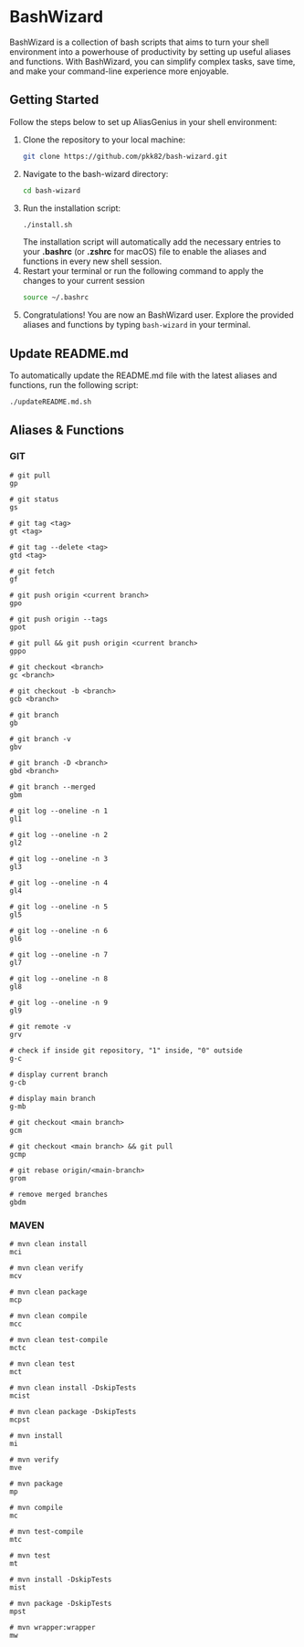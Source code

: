 # BashWizard

BashWizard is a collection of bash scripts that aims to turn your shell environment into a powerhouse of productivity by setting up useful aliases and functions. 
With BashWizard, you can simplify complex tasks, save time, and make your command-line experience more enjoyable.


## Getting Started
Follow the steps below to set up AliasGenius in your shell environment:

1. Clone the repository to your local machine:
    ```bash 
    git clone https://github.com/pkk82/bash-wizard.git
    ```
2. Navigate to the bash-wizard directory:
    ```bash
    cd bash-wizard
    ```
3. Run the installation script:
    ```bash
    ./install.sh
    ```
    The installation script will automatically add the necessary entries to your **.bashrc** (or **.zshrc** for macOS) file to enable the aliases and functions in every new shell session.
4. Restart your terminal or run the following command to apply the changes to your current session
    ```bash
    source ~/.bashrc
    ```
5. Congratulations! You are now an BashWizard user. Explore the provided aliases and functions by typing `bash-wizard` in your terminal.

## Update README.md

To automatically update the README.md file with the latest aliases and functions, run the following script:

```bash
./updateREADME.md.sh
```

## Aliases & Functions

### GIT
    # git pull
    gp

    # git status
    gs

    # git tag <tag>
    gt <tag>

    # git tag --delete <tag>
    gtd <tag>

    # git fetch
    gf

    # git push origin <current branch>
    gpo

    # git push origin --tags
    gpot

    # git pull && git push origin <current branch>
    gppo

    # git checkout <branch>
    gc <branch>

    # git checkout -b <branch>
    gcb <branch>

    # git branch
    gb

    # git branch -v
    gbv

    # git branch -D <branch>
    gbd <branch>

    # git branch --merged
    gbm

    # git log --oneline -n 1
    gl1

    # git log --oneline -n 2
    gl2

    # git log --oneline -n 3
    gl3

    # git log --oneline -n 4
    gl4

    # git log --oneline -n 5
    gl5

    # git log --oneline -n 6
    gl6

    # git log --oneline -n 7
    gl7

    # git log --oneline -n 8
    gl8

    # git log --oneline -n 9
    gl9

    # git remote -v
    grv

    # check if inside git repository, "1" inside, "0" outside
    g-c

    # display current branch
    g-cb

    # display main branch
    g-mb

    # git checkout <main branch>
    gcm

    # git checkout <main branch> && git pull
    gcmp

    # git rebase origin/<main-branch>
    grom

    # remove merged branches
    gbdm

### MAVEN
    # mvn clean install
    mci

    # mvn clean verify
    mcv

    # mvn clean package
    mcp

    # mvn clean compile
    mcc

    # mvn clean test-compile
    mctc

    # mvn clean test
    mct

    # mvn clean install -DskipTests
    mcist

    # mvn clean package -DskipTests
    mcpst

    # mvn install
    mi

    # mvn verify
    mve

    # mvn package
    mp

    # mvn compile
    mc

    # mvn test-compile
    mtc

    # mvn test
    mt

    # mvn install -DskipTests
    mist

    # mvn package -DskipTests
    mpst

    # mvn wrapper:wrapper
    mw

